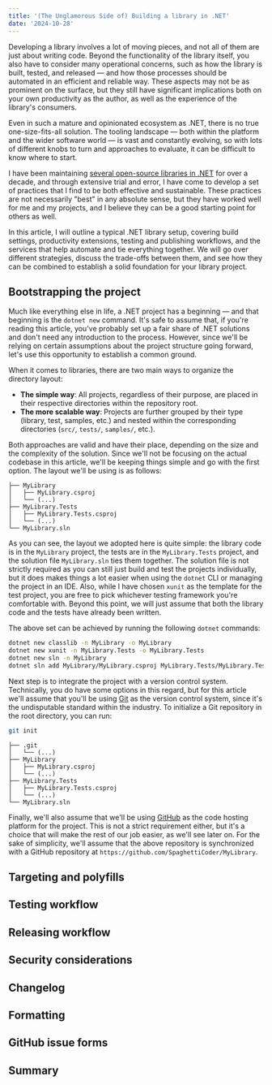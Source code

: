 ```yaml
---
title: '(The Unglamorous Side of) Building a library in .NET'
date: '2024-10-28'
---
```


Developing a library involves a lot of moving pieces, and not all of them are just about writing code. Beyond the functionality of the library itself, you also have to consider many operational concerns, such as how the library is built, tested, and released — and how those processes should be automated in an efficient and reliable way. These aspects may not be as prominent on the surface, but they still have significant implications both on your own productivity as the author, as well as the experience of the library's consumers.

Even in such a mature and opinionated ecosystem as .NET, there is no true one-size-fits-all solution. The tooling landscape — both within the platform and the wider software world — is vast and constantly evolving, so with lots of different knobs to turn and approaches to evaluate, it can be difficult to know where to start.

I have been maintaining [several open-source libraries in .NET](/projects) for over a decade, and through extensive trial and error, I have come to develop a set of practices that I find to be both effective and sustainable. These practices are not necessarily "best" in any absolute sense, but they have worked well for me and my projects, and I believe they can be a good starting point for others as well.

In this article, I will outline a typical .NET library setup, covering build settings, productivity extensions, testing and publishing workflows, and the services that help automate and tie everything together. We will go over different strategies, discuss the trade-offs between them, and see how they can be combined to establish a solid foundation for your library project.

## Bootstrapping the project

Much like everything else in life, a .NET project has a beginning — and that beginning is the `dotnet new` command. It's safe to assume that, if you're reading this article, you've probably set up a fair share of .NET solutions and don't need any introduction to the process. However, since we'll be relying on certain assumptions about the project structure going forward, let's use this opportunity to establish a common ground.

When it comes to libraries, there are two main ways to organize the directory layout:

- **The simple way**: All projects, regardless of their purpose, are placed in their respective directories within the repository root.
- **The more scalable way**: Projects are further grouped by their type (library, test, samples, etc.) and nested within the corresponding directories (`src/`, `tests/`, `samples/`, etc.).

Both approaches are valid and have their place, depending on the size and the complexity of the solution. Since we'll not be focusing on the actual codebase in this article, we'll be keeping things simple and go with the first option. The layout we'll be using is as follows:

```
├── MyLibrary
│   ├── MyLibrary.csproj
│   └── (...)
├── MyLibrary.Tests
│   ├── MyLibrary.Tests.csproj
│   └── (...)
└── MyLibrary.sln
```

As you can see, the layout we adopted here is quite simple: the library code is in the `MyLibrary` project, the tests are in the `MyLibrary.Tests` project, and the solution file `MyLibrary.sln` ties them together. The solution file is not strictly required as you can still just build and test the projects individually, but it does makes things a lot easier when using the `dotnet` CLI or managing the project in an IDE. Also, while I have chosen `xunit` as the template for the test project, you are free to pick whichever testing framework you're comfortable with. Beyond this point, we will just assume that both the library code and the tests have already been written.

The above set can be achieved by running the following `dotnet` commands:

```bash
dotnet new classlib -n MyLibrary -o MyLibrary
dotnet new xunit -n MyLibrary.Tests -o MyLibrary.Tests
dotnet new sln -n MyLibrary
dotnet sln add MyLibrary/MyLibrary.csproj MyLibrary.Tests/MyLibrary.Tests.csproj
```

Next step is to integrate the project with a version control system. Technically, you do have some options in this regard, but for this article we'll assume that you'll be using [Git](https://git-scm.com) as the version control system, since it's the undisputable standard within the industry. To initialize a Git repository in the root directory, you can run:

```bash
git init
```

```
├── .git
│   └── (...)
├── MyLibrary
│   ├── MyLibrary.csproj
│   └── (...)
├── MyLibrary.Tests
│   ├── MyLibrary.Tests.csproj
│   └── (...)
└── MyLibrary.sln
```

Finally, we'll also assume that we'll be using [GitHub](https://github.com) as the code hosting platform for the project. This is not a strict requirement either, but it's a choice that will make the rest of our job easier, as we'll see later on. For the sake of simplicity, we'll assume that the above repository is synchronized with a GitHub repository at `https://github.com/SpaghettiCoder/MyLibrary`.

## Targeting and polyfills

## Testing workflow

## Releasing workflow

## Security considerations

## Changelog

## Formatting

## GitHub issue forms

## Summary
